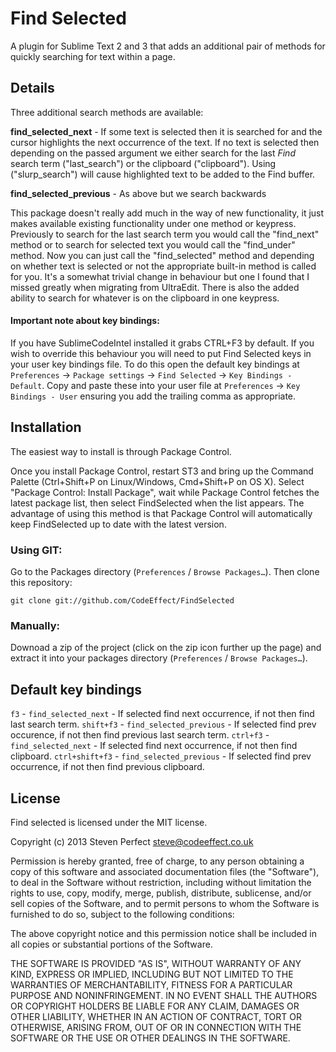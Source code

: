 # Find Selected #

A plugin for Sublime Text 2 and 3 that adds an additional pair of methods for
quickly searching for text within a page.

## Details ##

Three additional search methods are available:

**find\_selected\_next** - If some text is selected then it is searched for and
the cursor highlights the next occurrence of the text. If no text is selected then
depending on the passed argument we either search for the last *Find* search term
("last_search") or the clipboard ("clipboard"). Using ("slurp_search") will cause
 highlighted text to be added to the Find buffer.

**find\_selected\_previous** - As above but we search backwards

This package doesn't really add much in the way of new functionality, it just makes
available existing functionality under one method or keypress. Previously to
search for the last search term you would call the "find\_next" method or to search
for selected text you would call the "find\_under" method. Now you can just call
the "find\_selected" method and depending on whether text is selected or not the
appropriate built-in method is called for you. It's a somewhat trivial change in
behaviour but one I found that I missed greatly when migrating from UltraEdit.
There is also the added ability to search for whatever is on the clipboard in one
keypress.

#### Important note about key bindings: ####
If you have SublimeCodeIntel installed it grabs CTRL+F3 by default. If you wish
to override this behaviour you will need to put Find Selected keys in your user
key bindings file. To do this open the default key bindings at `Preferences` ->
`Package settings` -> `Find Selected` -> `Key Bindings - Default`. Copy and paste
these into your user file at `Preferences` -> `Key Bindings - User` ensuring you
add the trailing comma as appropriate.

## Installation ##

The easiest way to install is through Package Control.

Once you install Package Control, restart ST3 and bring up the Command Palette
(Ctrl+Shift+P on Linux/Windows, Cmd+Shift+P on OS X). Select "Package Control:
Install Package", wait while Package Control fetches the latest package list,
then select FindSelected when the list appears. The advantage of using this method
is that Package Control will automatically keep FindSelected up to date with the
latest version.

### Using GIT: ###
Go to the Packages directory (`Preferences` / `Browse Packages…`). Then clone this
repository:

    git clone git://github.com/CodeEffect/FindSelected

### Manually: ###
Downoad a zip of the project (click on the zip icon further up the page) and extract
it into your packages directory (`Preferences` / `Browse Packages…`).

## Default key bindings ##

`f3` - `find_selected_next` - If selected find next occurrence, if not then find
last search term.
`shift+f3` - `find_selected_previous` - If selected find prev occurence, if not
then find previous last search term.
`ctrl+f3` - `find_selected_next` - If selected find next occurrence, if not then
find clipboard.
`ctrl+shift+f3` - `find_selected_previous` - If selected find prev occurrence,
if not then find previous clipboard.

## License ##

Find selected is licensed under the MIT license.

  Copyright (c) 2013 Steven Perfect <steve@codeeffect.co.uk>

  Permission is hereby granted, free of charge, to any person obtaining a copy
  of this software and associated documentation files (the "Software"), to deal
  in the Software without restriction, including without limitation the rights
  to use, copy, modify, merge, publish, distribute, sublicense, and/or sell
  copies of the Software, and to permit persons to whom the Software is
  furnished to do so, subject to the following conditions:

  The above copyright notice and this permission notice shall be included in
  all copies or substantial portions of the Software.

  THE SOFTWARE IS PROVIDED "AS IS", WITHOUT WARRANTY OF ANY KIND, EXPRESS OR
  IMPLIED, INCLUDING BUT NOT LIMITED TO THE WARRANTIES OF MERCHANTABILITY,
  FITNESS FOR A PARTICULAR PURPOSE AND NONINFRINGEMENT. IN NO EVENT SHALL THE
  AUTHORS OR COPYRIGHT HOLDERS BE LIABLE FOR ANY CLAIM, DAMAGES OR OTHER
  LIABILITY, WHETHER IN AN ACTION OF CONTRACT, TORT OR OTHERWISE, ARISING FROM,
  OUT OF OR IN CONNECTION WITH THE SOFTWARE OR THE USE OR OTHER DEALINGS IN
  THE SOFTWARE.
